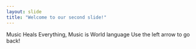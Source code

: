 ```yaml
---
layout: slide
title: "Welcome to our second slide!"
---
```

Music Heals Everything, Music is World language
Use the left arrow to go back!
